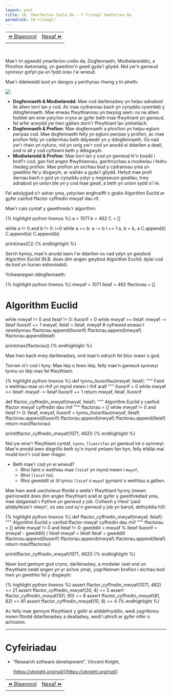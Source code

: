 ```yaml
---
layout: post
title: 10. Ymarferion Codio Da - Y Triongl Ymaferion Da
permalink: 10-triongl/
---
```


<table align='center'>
<tr>
    <td><a href="/09-profion/">&#x23EA; Blaenorol</a></td>
    <td><a href="/11-latex/">Nesaf &#x23E9;</a></td>
</tr>
</table>
<br>

Mae'r tri agwedd ymarferion codio da, Dogfennaeth, Modiwlareiddio, a Phrofion
Awtomatig, yn gweithio'n gwell gyda'i gilydd.
Nid yw'n gwneud synnwyr gofyn pa un fydd orau i'w wneud.

Mae'r ddelwedd isod yn dangos y perthynas rhwng y tri pheth:

![]({{site.baseurl}}/delweddau/triongl.jpg)

+ **Dogfennaeth & Modiwlaredd:** Mae cod darllenadwy yn helpu adnabod lle allwn
torri lan y cod. Ac mae cydrannau bach yn cynyddu cywirdeb y ddogfennaeth. Mae
enwau ffwythiannau yn bwysig iawn: os na allwn feddwl am enw ystyrlon cryno ar
gyfer beth mae ffwythiant yn gwneud, fel arfer arwydd yw hwn gallwn dorri'r
ffwythiant lan ymhellach.
+ **Dogfennaeth & Profion:** Mae dogfennaeth a phrofion yn helpu egluro pwrpas
cod. Mae dogfennaeth felly yn egluro pwrpas y profion, ac mae profion felly yn
cadarnhau beth ddywedir yn y ddogfennaeth. Os nad yw'r rhain yn cytuno, nid yn
unig yw'r cod yn anodd ei ddarllen a deall, ond ni all y cod cyflawni beth y
ddisgwylir.
+ **Modiwlaredd & Profion**: Mae torri lan y cod yn gwneud hi'n bosibl i brofi'r
cod, gan fod angen ffwythiannau, gwrthrychau a modiwlau i fedru rhedeg profion.
Mae profion yn sicrhau bod y cydrannau yma yn gweithio fel y disgwylir, ar wahân
a gyda'i gilydd. Hefyd mae profi darnau bach o god yn cynyddu ystyr y negeseuon
gwallau, trwy adnabod yn union ble yn y cod mae gwall, a beth yn union sydd o'i
le.

Fel adolygiad o'r adran yma, ystyriwn enghraifft o godio Algorithm Euclid ar
gyfer canfod ffactor cyffredin mwyaf dau rif.

Mae'r cais cyntaf y gweithredu'r algorithm:

{% highlight python linenos %}
a = 1071
b = 462
C = []

while a != 0 and b != 0: i=0
    while a >= b:
        a -= b
        i += 1
    a, b = b, a
    C.append(i)
C.append(a)
C.append(b)

print(max(C))
{% endhighlight %}

Serch hynny, mae'n anodd iawn i'w ddarllen os nad ydyn yn gwybod Algorithm
Euclid (N.B. does dim angen gwybod Algorithm Euclid; dylai cod da bod yn hunan
esboniadol).

Ychwanegwn ddogfennaeth:

{% highlight python linenos %}
mwyaf = 1071
lleiaf = 462
ffactorau = []

# Algorithm Euclid
while mwyaf != 0 and lleiaf != 0:
    lluosrif = 0
    while mwyaf >= lleiaf:
        mwyaf -= lleiaf
        lluosrif += 1
    mwyaf, lleiaf = lleiaf, mwyaf # cyfnewid enwau'r newidynnau
    ffactorau.append(lluosrif)
ffactorau.append(mwyaf)
ffactorau.append(lleiaf)

print(max(ffactorau))
{% endhighlight %}

Mae hwn bach mwy darllenadwy, ond mae'n edrych fel bloc mawr o god.

Torrwn ni'r cod i fyny.
Mae lŵp o fewn lŵp, felly mae'n gwneud synnwyr tynnu un lŵp mas fel ffwythiant:

{% highlight python linenos %}
def tynnu_lluosrifau(mwyaf, lleiaf):
    """
    Faint o weithiau mae un rhif yn mynd mewn i rhif arall
    """
    lluosrif = 0
    while mwyaf >= lleiaf:
        mwyaf -= lleiaf
        lluosrif += 1
    return mwyaf, lleiaf, lluosrif

def ffactor_cyffredin_mwyaf(mwyaf, lleiaf):
    """
    Algorithm Euclid y canfod ffactor mwyaf cyffredin dau rhif
    """
    ffactorau = []
    while mwyaf != 0 and lleiaf != 0:
        lleiaf, mwyaf, lluosrif = tynnu_lluosrifau(mwyaf, lleiaf)
        ffactorau.append(lluosrif)
    ffactorau.append(mwyaf)
    ffactorau.append(lleiaf)
    return max(ffactorau)

print(ffactor_cyffredin_mwyaf(1071, 462))
{% endhighlight %}

Nid yw enw'r ffwythiant cyntaf, `tynnu_lluosrifau` yn gwneud lot o synnwyr.
Mae'n anodd iawn disgrifio beth sy'n mynd ymlaen fan hyn, felly efallai mai modd
torri'r cod lawr rhagor.

+ Beth mae'r cod yn ei wneud?
  + Rhoi faint o weithiau mae `lleiaf` yn mynd mewn i `mwyaf`,
  + Rhoi `lleiaf` nol,
  + Rhoi gweddill ar ôl tynnu `lleiaf` o `mwyaf` gymaint o weithiau a gallwn.

Mae hwn wedi uwcholeuo ffordd o wella'r ffwythiant hynny (mewn gwirionedd does
dim angen ffwythiant arall ar gyfer y gweithrediad yma, mae datganiad `%` Python
yn gwneud y job. Cofiwch y rheol 'paid ailddyfeisio'r olwyn', os oes cod sy'n
gwneud y job yn barod, defnyddia hi!):

{% highlight python linenos %}
def ffactor_cyffredin_mwyaf(mwyaf, lleiaf):
    """
    Algorithm Euclid y canfod ffactor mwyaf cyffredin dau rhif
    """
    ffactorau = []
    while mwyaf != 0 and lleiaf != 0:
        gweddill = mwyaf % lleiaf
        lluosrif = (mwyaf - gweddill) / lleiaf
        mwyaf = lleiaf
        lleiaf = gweddill
        ffactorau.append(lluosrif)
    ffactorau.append(mwyaf)
    ffactorau.append(lleiaf)
    return max(ffactorau)

print(ffactor_cyffredin_mwyaf(1071, 462))
{% endhighlight %}

Nawr bod gennym god cryno, darllenadwy, a modwlar (wel ond un ffwythiant oedd
angen yn yr achos yma), ysgrifennwn brofion i sicrhau bod hwn yn gweithio fel y
disgwylir:

{% highlight python linenos %}
assert ffactor_cyffredin_mwyaf(1071, 462) == 21
assert ffactor_cyffredin_mwyaf(20, 4) == 5
assert ffactor_cyffredin_mwyaf(101, 60) == 6
assert ffactor_cyffredin_mwyaf(81, 82) == 81
assert ffactor_cyffredin_mwyaf(10, 8) == 4
{% endhighlight %}

Ac felly mae gennym ffwythiant y gellir ei ailddefnyddio, wedi ysgrifennu mewn
ffordd ddarllenadwy a dealladwy, wedi'i phrofi ar gyfer nifer o achosion.

---

# Cyfeiriadau

+ "Research software development", Vincent Knight,

  [https://vknight.org/rsd/](https://vknight.org/rsd/)

<table align='center'>
<tr>
    <td><a href="/09-profion/">&#x23EA; Blaenorol</a></td>
    <td><a href="/11-latex/">Nesaf &#x23E9;</a></td>
</tr>
</table>
